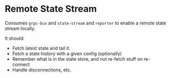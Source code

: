 Remote State Stream
===================

Consumes `grpc-bus` and `state-stream` and `reporter` to enable a remote state stream locally.

It should:

 - Fetch latest state and tail it.
 - Fetch a state history with a given config (optionally)
 - Remember what is in the state store, and not re-fetch stuff on re-connect
 - Handle disconnections, etc.
